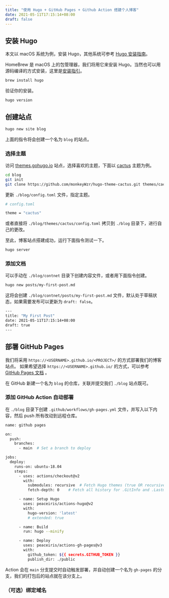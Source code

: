 ```yaml
---
title: "使用 Hugo + GitHub Pages + Github Action 搭建个人博客"
date: 2021-05-11T17:15:14+08:00
draft: false
---
```


## 安装 Hugo

本文以 macOS 系统为例，安装 Hugo，其他系统可参考 [Hugo 安装指南](https://gohugo.io/getting-started/installing)。

HomeBrew 是 macOS 上的包管理器，我们将用它来安装 Hugo。当然也可以用源码编译的方式安装，这里是[安装指引](https://gohugo.io/getting-started/installing#build-from-source-on-mac)。

```bash
brew install hugo
```

验证你的安装。

```bash
hugo version
```

## 创建站点

```bash
hugo new site blog
```
上面的指令将会创建一个名为 `blog` 的站点。

### 选择主题
访问 [themes.gohugo.io](https://themes.gohugo.io/) 站点，选择喜欢的主题，下面以 [cactus](https://themes.gohugo.io/hugo-theme-cactus/) 主题为例。

```bash
cd blog
git init
git clone https://github.com/monkeyWzr/hugo-theme-cactus.git themes/cactus
```

更新 `./blog/config.toml` 文件，指定主题。

```bash
# config.toml

theme = "cactus"
```

或者直接将 `./blog/themes/cactus/config.toml` 拷贝到 `./blog` 目录下，进行自己的更改。

至此，博客站点搭建成功，运行下面指令测试一下。

```bash
hugo server
```

### 添加文档
可以手动在 `./blog/contnet` 目录下创建内容文件，或者用下面指令创建。

```bash
hugo new posts/my-first-post.md
```
这将会创建 `./blog/contnet/posts/my-first-post.md` 文件，默认处于草稿状态，如果需要发布可以更新为 `draft: false`。

```bash
---
title: "My First Post"
date: 2021-05-11T17:15:14+08:00
draft: true
---
```

## 部署 GitHub Pages
我们将采用 `https://<USERNAME>.github.io/<PROJECT>/` 的方式部署我们的博客站点。
如果希望选择 `https://<USERNAME>.github.io/` 的方式，可以参考 [GitHub Pages 文档](https://docs.github.com/en/pages/getting-started-with-github-pages/about-github-pages#user--organization-pages) 。

在 GitHub 新建一个名为 `blog` 的仓库，关联并提交我们 `./blog` 站点既可。
### 添加 GitHub Action 自动部署
在 `./blog` 目录下创建 `.github/workflows/gh-pages.yml` 文件，并写入以下内容，然后 push 所有改动到远程仓库。

```bash
name: github pages

on:
  push:
    branches:
      - main  # Set a branch to deploy

jobs:
  deploy:
    runs-on: ubuntu-18.04
    steps:
      - uses: actions/checkout@v2
        with:
          submodules: recursive  # Fetch Hugo themes (true OR recursive)
          fetch-depth: 0    # Fetch all history for .GitInfo and .Lastmod

      - name: Setup Hugo
        uses: peaceiris/actions-hugo@v2
        with:
          hugo-version: 'latest'
          # extended: true

      - name: Build
        run: hugo --minify

      - name: Deploy
        uses: peaceiris/actions-gh-pages@v3
        with:
          github_token: ${{ secrets.GITHUB_TOKEN }}
          publish_dir: ./public
```

Action 会在 `main` 分支提交时自动触发部署，并自动创建一个名为 `gh-pages` 的分支，我们的打包后的站点就在该分支上。


### （可选）绑定域名